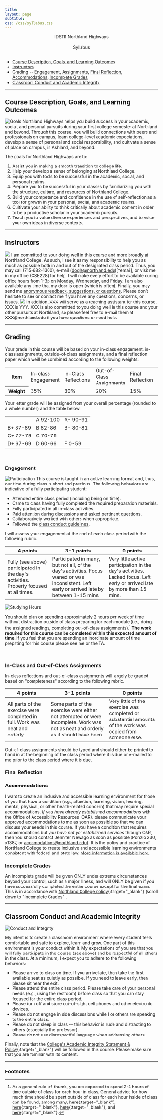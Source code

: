 ```yaml
---
title: 
layout: page
subtitle: 
css: /css/syllabus.css
---
```


<div class="main-explain-area jumbotron">
  <p align="center">IDS111 Northland Highways<br> <br>Syllabus<br><br></p>
</div>

* [Course Description, Goals, and Learning Outcomes](#course-description-goals-and-learning-outcomes)
* [Instructors](#instructors)
* [Grading](#grading) -- [Engagement](#engagement), [Assignments](#in--class-and-out--of--class-assignments), [Final Reflection](#final-reflection), [Accommodations](#accommodations), [Incomplete Grades](#incomplete-grades)
* [Classroom Conduct and Academic Integrity](#classroom-conduct-and-academic-integrity)


----

## Course Description, Goals, and Learning Outcomes
<img class="img-right" src="img/goals.jpg" alt="Goals">
Northland Highways helps you build success in your academic, social, and personal pursuits during your first college semester at Northland and beyond. Through this course, you will build connections with peers and professionals on campus, learn college-level academic expectations, develop a sense of personal and social responsibility, and cultivate a sense of place on campus, in Ashland, and beyond.

The goals for Northland Highways are to:

1. Assist you in making a smooth transition to college life.
1. Help your develop a sense of belonging at Northland College.
1. Equip you with tools to be successful in the academic, social, and personal realms.
1. Prepare you to be successful in your classes by familiarizing you with the structure, culture, and resources of Northland College.
1. Build your competence and confidence in the use of self-reflection as a tool for growth in your personal, social, and academic realms.
1. Cultivate your ability to think critically about academic content in order to be a productive scholar in your academic pursuits.
1. Teach you to value diverse experiences and perspectives, and to voice your own ideas in diverse contexts.

----

## Instructors
<img class="img-right" src="img/DerekOgle1.jpg">
I am committed to your doing well in this course and more broadly at Northland College. As such, I see it as my responsibility to help you as much as possible both in and out of the designated class period. Thus, you may call (715-682-1300), e-mail (<a href="mailto:dogle@northland.edu">dogle@northland.edu</a>)[^email], or visit me in my office (CSE228) for help. I will make every effort to be available during office hours from 1-3p on Monday, Wednesday, and Friday. I am also available any time that my door is open (which is often). Finally, you may send me <a href="https://www.surveymonkey.com/r/BKYXG2V" target="_blank">anonymous feedback, suggestions, or questions</a>. Please don't hesitate to see or contact me if you have any questions, concerns, or issues.

<img class="img-right" src="img/DerekOgle1.jpg">
In addition, XXX will serve as a teaching assistant for this course. XXX is YYY. XXX is also committed to you doing well in this course and your other pursuits at Northland, so please feel free to e-mail them at XXX@northland.edu if you have questions or need help.

----

## Grading
Your grade in this course will be based on your in-class engagement, in-class assignments, outside-of-class assignments, and a final reflection paper which weill be combined according to the following weights:

<table class="grader" width="90%">
<tr><th width="16%">Item</th>
<td width="21%">In-class<br>Engagement</td>
<td width="21%">In-Class<br>Reflections</td>
<td width="21%">Out-of-Class<br>Assignments</td>
<td width="21%">Final<br>Reflection</td>
</tr>
<tr><th>Weight</th>
<td>35%</td><td>30%</td><td>20%</td><td>15%</td></tr>
</table>

Your letter grade will be assigned from your overall percentage (rounded to a whole number) and the table below.

<table class="tg">
  <tr><td></td><td>A 92-100</td><td>A- 90-91</td></tr>
  <tr><td>B+ 87-89</td><td>B  82-86</td><td>B- 80-81</td></tr>
  <tr><td>C+ 77-79</td><td>C  70-76</td><td></td></tr>
  <tr><td>D+ 67-69</td><td>D  60-66</td><td>F   0-59</td></tr>
</table>

<br>

### Engagement
<img class="img-right" src="img/participation.jpg" alt="Participation">
This course is taught in an active learning format and, thus, our time during class is short and precious. The following behaviors are indicative of a fully participating student:

- Attended entire class period (including being on time).
- Came to class having fully completed the required preparation materials.
- Fully participated in all in-class activities.
- Paid attention during discussions and asked pertinent questions.
- Collaboratively worked with others when appropriate.
- Followed the [class conduct guidelines](#classroom-conduct-and-academic-integrity).

I will assess your engagement at the end of each class period with the following rubric.

<div class="container-fluid">
  <table class="table table-bordered">
  <thead>
    <tr class="info"><th>4 points</th><th>3-1 points</th><th>0 points</th></tr>
  </thead>
  <tbody>
    <tr><td>Fully (see above) participated in the day's activities. Properly focused at all times.</td><td>Participated in many, but not all, of the day's activities. Focus waned or was inconsistent. Left early or arrived late by between 1-15 mins.</td><td>Very little active participation in the day's activities. Lacked focus. Left early or arrived late by more than 15 mins.</td></tr>
  </tbody>
  </table>
</div>

<img class="img-right" src="img/studying.jpg" alt="Studying Hours">

You should plan on spending approximately 2 hours per week of time without distraction outside of class preparing for each module (i.e., doing the assigned readings, completing out-of-class assignments).[^time] **The work required for this course can be completed within this expected amount of time**. If you feel that you are spending an inordinate amount of time prepating for this course please see me or the TA.

<br>

### In-Class and Out-of-Class Assignments
In-class reflections and out-of-class assignments will largely be graded based on "completeness" according to the following rubric.

<div class="container-fluid">
  <table class="table table-bordered">
  <thead>
    <tr class="info"><th>4 points</th><th>3-1 points</th><th>0 points</th></tr>
  </thead>
  <tbody>
    <tr><td>All parts of the exercise were completed in full. Work was neat and orderly.</td><td>Some parts of the exercise were either not attempted or were incomplete. Work was not as neat and orderly as it should have been.</td><td>Very little of the exercise was completed or substantial amounts of the work was copied from someone else.</td></tr>
  </tbody>
  </table>
</div>

Out-of-class assignments should be typed and should either be printed to hand in at the beginning of the class period where it is due or e-mailed to me prior to the class period where it is due.

### Final Reflection


### Accommodations
I want to create an inclusive and accessible learning environment for those of you that have a condition (e.g., attention, learning, vision, hearing, mental, physical, or other health-related concern) that may require special accommodations. *If you have already established accommodations* with the Office of Accessibility Resources (OAR), please communicate your approved accommodations to me as soon as possible so that we can discuss your needs in this course. If you have a condition that requires accommodations but *you have not yet established services* through OAR, then you should contact Jennifer Newago as soon as possible (Ponzio 230, x1387, or <a href="mailto:accomodations@northland.edu">accomodations@northland.edu</a>). It is the policy and practice of Northland College to create inclusive and accessible learning environments consistent with federal and state law. <a href="https://my.northland.edu/life/be-healthy/accommodations/">More information is available here.</a>

### Incomplete Grades
An incomplete grade will be given ONLY under extreme circumstances beyond your control, such as a major illness, and will ONLY be given if you have successfully completed the entire course except for the final exam. This is in accordance with [Northland College policy](https://my.northland.edu/student-policies/academic-policies/#grades){:target="_blank"} (scroll down to "Incomplete Grades").

----

## Classroom Conduct and Academic Integrity

<img class="img-right" src="img/cell-cheat.jpg" alt="Conduct and Integrity">

My intent is to create a classroom environment where every student feels comfortable and safe to explore, learn and grow. One part of this environment is your conduct within it. My expectations of you are that you will fully participate in the course (see above) and be respectful of all others in the class. At a minimum, I expect you to adhere to the following behaviors:

* Please arrive to class on time. If you arrive late, then take the first available seat as quietly as possible. If you need to leave early, then please sit near the exit.
* Please attend the entire class period. Please take care of your personal needs (e.g., using the restroom) before class so that you can stay focused for the entire class period.
* Please turn off and store out-of-sight cell phones and other electronic devices.
* Please do not engage in side discussions while I or others are speaking to the entire class.
*	Please do not sleep in class -- this behavior is rude and distracting to others (especially the professor).
* Please do not use disrespectful language when addressing others.

Finally, note that the [College's Academic Integrity Statement & Policy](https://my.northland.edu/student-policies/academic-policies/#academic-integrity){:target="_blank"} will be followed in this course. Please make sure that you are familiar with its content.

----

### Footnotes

[^email]: While I am pretty open-minded and not much of a stickler when it comes to e-mail etiquette, some professors are. And it is always better to send an appropriate rather than an inappropriate e-mail. [Here](https://www.scribendi.com/advice/how_to_email_a_professor.en.html) and [here](https://www.insidehighered.com/views/2015/04/16/advice-students-so-they-dont-sound-silly-emails-essay) are some good suggestions for e-mailing professors.

[^time]: As a general rule-of-thumb, you are expected to spend 2-3 hours of time outside of class for each hour in class. General advice for how much time should be spent outside of class for each hour inside of class can be found, among many, [here](https://www.collegeparentcentral.com/2010/02/is-your-college-student-investing-enough-time-studying/){:target="_blank"}, [here](http://classroom.synonym.com/ratio-studying-class-time-college-1075.html){:target="_blank"}, [here](https://www.usu.edu/asc/studysmart/pdf/estimating_study_hours.pdf){:target="_blank"}, and [here](http://collegelife.about.com/od/academiclife/f/How-Much-Time-Should-I-Spend-Studying-In-College.htm){:target="_blank"}.
